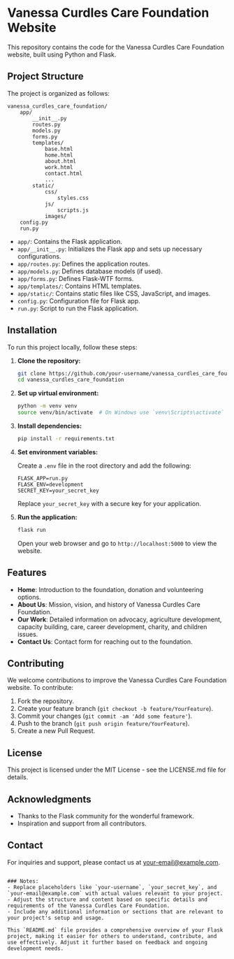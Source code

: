 # Vanessa Curdles Care Foundation Website

This repository contains the code for the Vanessa Curdles Care Foundation website, built using Python and Flask.

## Project Structure

The project is organized as follows:

```
vanessa_curdles_care_foundation/
    app/
        __init__.py
        routes.py
        models.py
        forms.py
        templates/
            base.html
            home.html
            about.html
            work.html
            contact.html
            ...
        static/
            css/
                styles.css
            js/
                scripts.js
            images/
    config.py
    run.py
```

- `app/`: Contains the Flask application.
- `app/__init__.py`: Initializes the Flask app and sets up necessary configurations.
- `app/routes.py`: Defines the application routes.
- `app/models.py`: Defines database models (if used).
- `app/forms.py`: Defines Flask-WTF forms.
- `app/templates/`: Contains HTML templates.
- `app/static/`: Contains static files like CSS, JavaScript, and images.
- `config.py`: Configuration file for Flask app.
- `run.py`: Script to run the Flask application.

## Installation

To run this project locally, follow these steps:

1. **Clone the repository:**

   ```bash
   git clone https://github.com/your-username/vanessa_curdles_care_foundation.git
   cd vanessa_curdles_care_foundation
   ```

2. **Set up virtual environment:**

   ```bash
   python -m venv venv
   source venv/bin/activate  # On Windows use `venv\Scripts\activate`
   ```

3. **Install dependencies:**

   ```bash
   pip install -r requirements.txt
   ```

4. **Set environment variables:**

   Create a `.env` file in the root directory and add the following:

   ```
   FLASK_APP=run.py
   FLASK_ENV=development
   SECRET_KEY=your_secret_key
   ```

   Replace `your_secret_key` with a secure key for your application.

5. **Run the application:**

   ```bash
   flask run
   ```

   Open your web browser and go to `http://localhost:5000` to view the website.

## Features

- **Home**: Introduction to the foundation, donation and volunteering options.
- **About Us**: Mission, vision, and history of Vanessa Curdles Care Foundation.
- **Our Work**: Detailed information on advocacy, agriculture development, capacity building, care, career development, charity, and children issues.
- **Contact Us**: Contact form for reaching out to the foundation.

## Contributing

We welcome contributions to improve the Vanessa Curdles Care Foundation website. To contribute:

1. Fork the repository.
2. Create your feature branch (`git checkout -b feature/YourFeature`).
3. Commit your changes (`git commit -am 'Add some feature'`).
4. Push to the branch (`git push origin feature/YourFeature`).
5. Create a new Pull Request.

## License

This project is licensed under the MIT License - see the LICENSE.md file for details.

## Acknowledgments

- Thanks to the Flask community for the wonderful framework.
- Inspiration and support from all contributors.

## Contact

For inquiries and support, please contact us at [your-email@example.com](mailto:your-email@example.com).
```

### Notes:
- Replace placeholders like `your-username`, `your_secret_key`, and `your-email@example.com` with actual values relevant to your project.
- Adjust the structure and content based on specific details and requirements of the Vanessa Curdles Care Foundation.
- Include any additional information or sections that are relevant to your project's setup and usage.

This `README.md` file provides a comprehensive overview of your Flask project, making it easier for others to understand, contribute, and use effectively. Adjust it further based on feedback and ongoing development needs.
